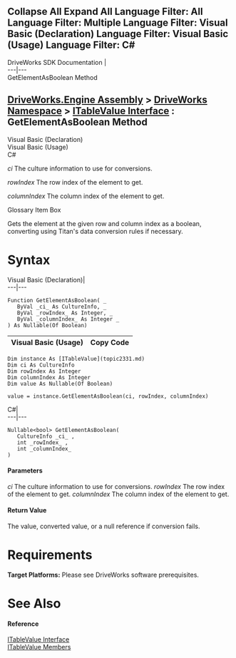 Collapse All Expand All Language Filter: All  Language Filter: Multiple  Language Filter: Visual Basic (Declaration) Language Filter: Visual Basic (Usage) Language Filter: C#  
---  
DriveWorks SDK Documentation  |   
---|---  
GetElementAsBoolean Method   
  
[DriveWorks.Engine Assembly](topic2156.md) > [DriveWorks Namespace](topic2159.md) > [ITableValue Interface](topic2331.md) : GetElementAsBoolean Method  
---  
  
Visual Basic (Declaration)    
Visual Basic (Usage)    
C# 

_ci_
    The culture information to use for conversions.

_rowIndex_
    The row index of the element to get.

_columnIndex_
    The column index of the element to get.

Glossary Item Box

Gets the element at the given row and column index as a boolean, converting using Titan's data conversion rules if necessary. 

# Syntax

Visual Basic (Declaration)|   
---|---  
      
    
    Function GetElementAsBoolean( _
       ByVal _ci_ As CultureInfo, _
       ByVal _rowIndex_ As Integer, _
       ByVal _columnIndex_ As Integer _
    ) As Nullable(Of Boolean)  
  
Visual Basic (Usage)| Copy Code  
---|---  
      
    
    Dim instance As [ITableValue](topic2331.md)
    Dim ci As CultureInfo
    Dim rowIndex As Integer
    Dim columnIndex As Integer
    Dim value As Nullable(Of Boolean)
     
    value = instance.GetElementAsBoolean(ci, rowIndex, columnIndex)  
  
C#|   
---|---  
      
    
    Nullable<bool> GetElementAsBoolean( 
       CultureInfo _ci_ ,
       int _rowIndex_ ,
       int _columnIndex_
    )  
  
#### Parameters

 _ci_
    The culture information to use for conversions.
_rowIndex_
    The row index of the element to get.
_columnIndex_
    The column index of the element to get.

#### Return Value

The value, converted value, or a null reference if conversion fails.

# Requirements

**Target Platforms:** Please see DriveWorks software prerequisites.

# See Also

#### Reference

[ITableValue Interface](topic2331.md)   
[ITableValue Members](topic2332.md)



